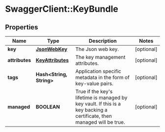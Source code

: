 # SwaggerClient::KeyBundle

## Properties
Name | Type | Description | Notes
------------ | ------------- | ------------- | -------------
**key** | [**JsonWebKey**](JsonWebKey.md) | The Json web key. | [optional] 
**attributes** | [**KeyAttributes**](KeyAttributes.md) | The key management attributes. | [optional] 
**tags** | **Hash&lt;String, String&gt;** | Application specific metadata in the form of key-value pairs. | [optional] 
**managed** | **BOOLEAN** | True if the key&#39;s lifetime is managed by key vault. If this is a key backing a certificate, then managed will be true. | [optional] 



